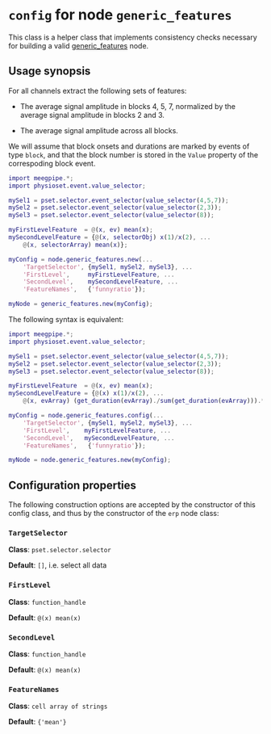 `config` for node `generic_features`
===

This class is a helper class that implements consistency checks necessary for
building a valid [generic_features][generic_features] node.

[generic_features]: ./README.md

## Usage synopsis

For all channels extract the following sets of features:

* The average signal amplitude in blocks 4, 5, 7, normalized by the average
signal amplitude in blocks 2 and 3.

* The average signal amplitude across all blocks.

We will assume that block onsets and durations are marked by events of 
type `block`, and that the block number is stored in the `Value` property
of the correspoding block event.


````matlab
import meegpipe.*;
import physioset.event.value_selector;

mySel1 = pset.selector.event_selector(value_selector(4,5,7));
mySel2 = pset.selector.event_selector(value_selector(2,3));
mySel3 = pset.selector.event_selector(value_selector(8));

myFirstLevelFeature  = @(x, ev) mean(x);
mySecondLevelFeature = {@(x, selectorObj) x(1)/x(2), ...
    @(x, selectorArray) mean(x)};

myConfig = node.generic_features.new(...
    'TargetSelector', {mySel1, mySel2, mySel3}, ...
    'FirstLevel',     myFirstLevelFeature, ...
    'SecondLevel',    mySecondLevelFeature, ...
    'FeatureNames',   {'funnyratio'});

myNode = generic_features.new(myConfig);
````

The following syntax is equivalent:


````matlab
import meegpipe.*;
import physioset.event.value_selector;

mySel1 = pset.selector.event_selector(value_selector(4,5,7));
mySel2 = pset.selector.event_selector(value_selector(2,3));
mySel3 = pset.selector.event_selector(value_selector(8));

myFirstLevelFeature  = @(x, ev) mean(x);
mySecondLevelFeature = {@(x) x(1)/x(2), ...
    @(x, evArray) (get_duration(evArray)./sum(get_duration(evArray))).*x};

myConfig = node.generic_features.config(...
    'TargetSelector', {mySel1, mySel2, mySel3}, ...
    'FirstLevel',    myFirstLevelFeature, ...
    'SecondLevel',   mySecondLevelFeature, ...
    'FeatureNames',   {'funnyratio'});

myNode = node.generic_features.new(myConfig);
````


## Configuration properties


The following construction options are accepted by the constructor of
this config class, and thus by the constructor of the `erp` node class:


### `TargetSelector`

__Class__: `pset.selector.selector`

__Default__: `[]`, i.e. select all data



### `FirstLevel`

__Class__: `function_handle`

__Default__: `@(x) mean(x)`


### `SecondLevel` 

__Class__: `function_handle`

__Default__: `@(x) mean(x)`


### `FeatureNames`

__Class__: `cell array of strings`

__Default__: `{'mean'}`

